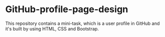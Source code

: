 # GitHub-profile-page-design
This repository contains a mini-task, which is a user profile in GitHub and it's built by using HTML, CSS and Bootstrap.
